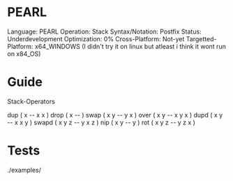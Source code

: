 # PEARL
Language: PEARL
Operation: Stack
Syntax/Notation: Postfix 
Status: Underdevelopment 
Optimization: 0% 
Cross-Platform: Not-yet
Targetted-Platform: x64_WINDOWS (I didn't try it on linux but atleast i think it wont run on x84_OS)

# Guide
Stack-Operators

dup ( x -- x x )
drop ( x -- )
swap ( x y -- y x )
over ( x y -- x y x )
dupd ( x y -- x x y )
swapd ( x y z -- y x z )
nip ( x y -- y )
rot ( x y z -- y z x )


# Tests
./examples/











